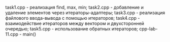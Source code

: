 task1.cpp - реализация find, max, min;
task2.cpp - добавление и удаление элементов через итераторы-адаптеры;
task3.cpp - реализация файлового ввода-вывода с помощью итераторов;
task4.cpp - взаимодействие итераторов между вектором и двухсторонней очередью;
task5.cpp - использование обратных итераторов;
cpp-lab-11.cpp - main()
